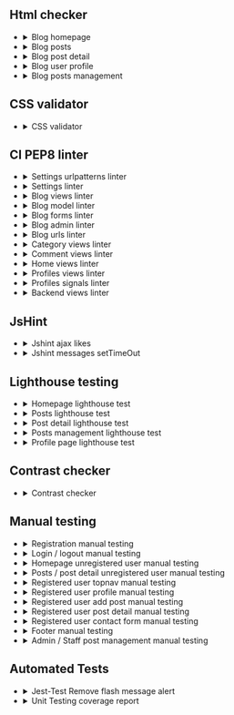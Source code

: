 
## Html checker

- <details>
  <summary>Blog homepage</summary>

  - ![home page code](readme_images/html-checker-homepage.png)
  - ![home page live site](readme_images/html-checker-live-site-homepage.png)

  </details>

- <details>
  <summary>Blog posts</summary>

  - ![blog posts](readme_images/html-checker-posts.png)
  - ![blog posts live site](readme_images/html-checker-live-site-posts.png)
  
  </details>

- <details>
  <summary>Blog post detail</summary>

  - ![blog post detail](readme_images/html-checker-post-detail.png)
  - ![blog post detail live site](readme_images/html-checker-live-site-post-detail.png)

  </details>

- <details>
  <summary>Blog user profile </summary>

  - ![blog profile](readme_images/html-checker-profile.png)
  - ![blog profile live site](readme_images/html-checker-live-site-profiles.png)

  </details>

- <details>
  <summary>Blog posts management </summary>

  - ![blog posts management](readme_images/html-checker-posts-management.png)
  - ![blog posts management live site](readme_images/html-checker-live-site-post-management.png)

  </details>

## CSS validator

- <details>
  <summary>CSS validator </summary>

  - ![css validator](readme_images/css-validator.png)
  
  </details>

## CI PEP8 linter

- <details>
  <summary>Settings urlpatterns linter</summary>

  - ![settings urlpatterns linter](readme_images/settings-urlpatterns-linter.png)
  
  </details>

- <details>
  <summary>Settings linter</summary>

  - ![settings linter](readme_images/settings-linter.png)
  
  </details>

- <details>
  <summary>Blog views linter</summary>

  - ![blog views linter](readme_images/blog-views-linter.png)
  
  </details>

- <details>
  <summary>Blog model linter</summary>

  - ![blog model linter](readme_images/blog-model-linter.png)
  
  </details>

- <details>
  <summary>Blog forms linter</summary>

  - ![blog forms linter](readme_images/blog-forms-linter.png)
  
  </details>

- <details>
  <summary>Blog admin linter</summary>

  - ![blog admin linter](readme_images/blog-admin-linter.png)
  
  </details>

- <details>
  <summary>Blog urls linter</summary>

  - ![blog urls linter](readme_images/blog-urls-linter.png)
  
  </details>

- <details>
  <summary>Category views linter</summary>

  - ![category views linter](readme_images/category-views-linter.png)
  
  </details>

- <details>
  <summary>Comment views linter</summary>

  - ![comment views linter](readme_images/comment-views-linter.png)
  
  </details>

- <details>
  <summary>Home views linter</summary>

  - ![home views linter](readme_images/home-views-linter.png)
  
  </details>

- <details>
  <summary>Profiles views linter</summary>

  - ![profiles views linter](readme_images/profiles-views-linter.png)
  
  </details>

- <details>
  <summary>Profiles signals linter</summary>

  - ![profiles signals linter](readme_images/profiles-signals-linter.png)
  
  </details>

- <details>
  <summary>Backend views linter</summary>

  - ![backend views linter](readme_images/backend-views-linter.png)
  
  </details>

## JsHint

- <details>
  <summary>Jshint ajax likes</summary>

  - ![jshint ajax likes](readme_images/jshint-likeajax.png)

  </details>

- <details>
  <summary>Jshint messages setTimeOut</summary>

  - ![Jshint messages setTimeOut](readme_images/jshint-messages-settimeout.png)

  </details>

## Lighthouse testing

- <details>
  <summary>Homepage lighthouse test</summary>

  - ![homepage lighthouse test](readme_images/lighthouse-homepage.png)
  
  </details>

- <details>
  <summary>Posts lighthouse test</summary>

  - ![posts lighthouse test](readme_images/lighthouse-posts.png)
  
  </details>

- <details>
  <summary>Post detail lighthouse test</summary>

  - ![post detail  lighthouse test](readme_images/lighthouse-post-detail.png)
  
  </details>

- <details>
  <summary>Posts management lighthouse test</summary>

  - ![posts management lighthouse test](readme_images/lighthouse-posts-management.png)
  
  </details>

- <details>
  <summary>Profile page lighthouse test</summary>

  - ![profile page lighthouse test](readme_images/lighthouse-profile-page.png)
  
  </details>

## Contrast checker

- <details>
  <summary>Contrast checker</summary>

  - ![contrast checker](readme_images/webaim-contrast-checker.png)
  - ![bg-primeLight contrast checker](readme_images/webaim-contrast-checker-bg-primeLight.png)
  
  </details>

## Manual testing

- <details>
  <summary>Registration manual testing</summary>

  - ![registration manual testing](readme_images/registration-manual-testing.png)
  
  </details>

- <details>
  <summary>Login / logout manual testing</summary>

  - ![login / logout  manual testing](readme_images/login-logout-manual-testing.png)
  
  </details>

- <details>
  <summary>Homepage unregistered user manual testing</summary>

  - ![homepage unregistered manual testing](readme_images/homepage-unregistered-manual-testing.png)
  
  </details>

- <details>
  <summary>Posts / post detail unregistered user manual testing</summary>

  - ![posts / post detail  manual testing](readme_images/posts-and-detail-manual-testing.png)
  
  </details>

- <details>
  <summary>Registered user topnav manual testing</summary>

  - ![Registered user topnav detail  manual testing](readme_images/registered-user-topnav-manual-testing.png)
  
  </details>

- <details>
  <summary>Registered user profile manual testing</summary>

  - ![Registered user profile detail  manual testing](readme_images/registered-user-profile-manual-testing.png)
  
  </details>

- <details>
  <summary>Registered user add post manual testing</summary>

  - ![Registered user add post manual testing](readme_images/registered-user-add-post-manual-testing.png)
  
  </details>

- <details>
  <summary>Registered user post detail manual testing</summary>

  - ![Registered user post detail manual testing](readme_images/registered-user-post-detail-manual-testing.png)
  
  </details>

- <details>
  <summary>Registered user contact form manual testing</summary>

  - ![Registered user contact form manual testing](readme_images/registered-user-contact-manual-testing.png)
  
  </details>

- <details>
  <summary>Footer manual testing</summary>

  - ![Footer manual testing](readme_images/registered-user-footer-manual-testing.png)
  
  </details>

- <details>
  <summary>Admin / Staff post management manual testing</summary>

  - ![Admin / Staff post management manual testing](readme_images/registered-user-post-management-manual-testing.png)
  
  </details>

## Automated Tests

- <details>
  <summary>Jest-Test Remove flash message alert</summary>

  - ![Jest-Test Remove flash message alert](readme_images/test-jest-remove-flash-message.png)
  
  </details>

- <details>
  <summary>Unit Testing coverage report</summary>

  - ![Unittest TestCase coverage](readme_images/unittest-coverage-report.png)
  
  </details>

